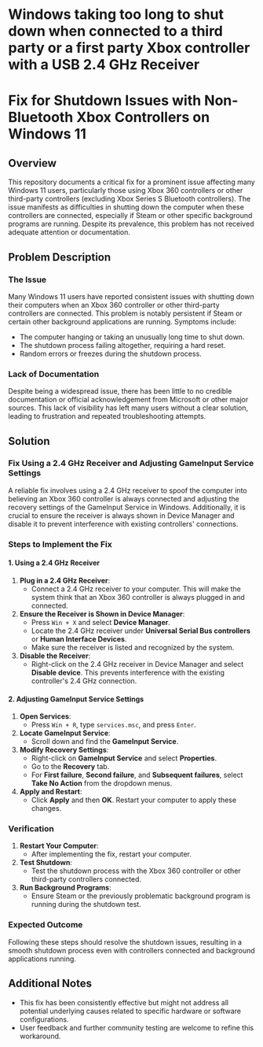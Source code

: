 # Windows taking too long to shut down when connected to a third party or a first party Xbox controller with a USB 2.4 GHz Receiver

# Fix for Shutdown Issues with Non-Bluetooth Xbox Controllers on Windows 11

## Overview

This repository documents a critical fix for a prominent issue affecting many Windows 11 users, particularly those using Xbox 360 controllers or other third-party controllers (excluding Xbox Series S Bluetooth controllers). The issue manifests as difficulties in shutting down the computer when these controllers are connected, especially if Steam or other specific background programs are running. Despite its prevalence, this problem has not received adequate attention or documentation.

## Problem Description

### The Issue

Many Windows 11 users have reported consistent issues with shutting down their computers when an Xbox 360 controller or other third-party controllers are connected. This problem is notably persistent if Steam or certain other background applications are running. Symptoms include:

- The computer hanging or taking an unusually long time to shut down.
- The shutdown process failing altogether, requiring a hard reset.
- Random errors or freezes during the shutdown process.

### Lack of Documentation

Despite being a widespread issue, there has been little to no credible documentation or official acknowledgement from Microsoft or other major sources. This lack of visibility has left many users without a clear solution, leading to frustration and repeated troubleshooting attempts.

## Solution

### Fix Using a 2.4 GHz Receiver and Adjusting GameInput Service Settings

A reliable fix involves using a 2.4 GHz receiver to spoof the computer into believing an Xbox 360 controller is always connected and adjusting the recovery settings of the GameInput Service in Windows. Additionally, it is crucial to ensure the receiver is always shown in Device Manager and disable it to prevent interference with existing controllers' connections.

### Steps to Implement the Fix

#### 1. Using a 2.4 GHz Receiver

1. **Plug in a 2.4 GHz Receiver**:
   - Connect a 2.4 GHz receiver to your computer. This will make the system think that an Xbox 360 controller is always plugged in and connected.
2. **Ensure the Receiver is Shown in Device Manager**:
   - Press `Win + X` and select **Device Manager**.
   - Locate the 2.4 GHz receiver under **Universal Serial Bus controllers** or **Human Interface Devices**.
   - Make sure the receiver is listed and recognized by the system.
3. **Disable the Receiver**:
   - Right-click on the 2.4 GHz receiver in Device Manager and select **Disable device**. This prevents interference with the existing controller's 2.4 GHz connection.

#### 2. Adjusting GameInput Service Settings

1. **Open Services**:
   - Press `Win + R`, type `services.msc`, and press `Enter`.
2. **Locate GameInput Service**:
   - Scroll down and find the **GameInput Service**.
3. **Modify Recovery Settings**:
   - Right-click on **GameInput Service** and select **Properties**.
   - Go to the **Recovery** tab.
   - For **First failure**, **Second failure**, and **Subsequent failures**, select **Take No Action** from the dropdown menus.
4. **Apply and Restart**:
   - Click **Apply** and then **OK**. Restart your computer to apply these changes.

### Verification

1. **Restart Your Computer**:
   - After implementing the fix, restart your computer.
2. **Test Shutdown**:
   - Test the shutdown process with the Xbox 360 controller or other third-party controllers connected.
3. **Run Background Programs**:
   - Ensure Steam or the previously problematic background program is running during the shutdown test.

### Expected Outcome

Following these steps should resolve the shutdown issues, resulting in a smooth shutdown process even with controllers connected and background applications running.

## Additional Notes

- This fix has been consistently effective but might not address all potential underlying causes related to specific hardware or software configurations.
- User feedback and further community testing are welcome to refine this workaround.


